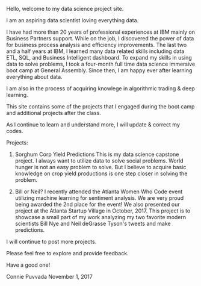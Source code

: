 Hello, welcome to my data science project site. 

I am an aspiring data scientist loving everything data. 

I have had more than 20 years of professional experiences at IBM mainly on Business Partners support. While on the job, I discovered the power of data for business process analysis and efficiency improvements. The last two and a half years at IBM, I learned many data related skills including data ETL, SQL, and Business Intelligent dashboard. To expand my skills in using data to solve problems, I took a four-month full time data science immersive boot camp at General Assembly. Since then, I am happy ever after learning everything about data.

I am also in the process of acquiring knowlege in algorithmic trading &  deep learning.

This site contains some of the projects that I engaged during the boot camp and additional projects after the class. 

As I continue to learn and understand more, I will update & correct my codes. 


Projects:

1) Sorghum Corp Yield Predictions
This is my data science capstone project. I always want to utilize data to solve social problems. World hunger is not an easy problem to solve. But I believe to acquire basic knowledge on crop yield productions is one step closer in solving the problem. 

  
2) Bill or Neil?
I recently attended the Atlanta Women Who Code event utilizing machine learning for sentiment analysis. We are very proud being awarded the 2nd place for the event! We also presented our project at the Atlanta Startup Village in October, 2017. This project is to showcase a small part of my work analyzing my two favorite modern scientists Bill Nye and Neil deGrasse Tyson's tweets and make predictions. 

I will continue to post more projects. 


Please feel free to explore and provide feedback. 

Have a good one!

Connie Puvvada
November 1, 2017

